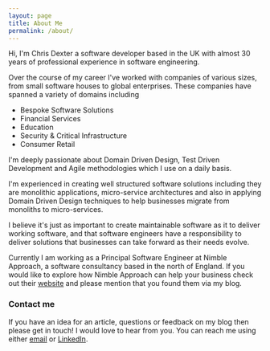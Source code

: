 ```yaml
---
layout: page
title: About Me
permalink: /about/
---
```

Hi, I'm Chris Dexter a software developer based in the UK with almost 30 years of professional experience in software engineering. 

Over the course of my career I've worked with companies of various sizes, from small software houses to global enterprises.
These companies have spanned a variety of domains including 
* Bespoke Software Solutions
* Financial Services
* Education
* Security & Critical Infrastructure
* Consumer Retail

I'm deeply passionate about Domain Driven Design, Test Driven Development and Agile methodologies which I use on a daily basis.

I'm experienced in creating well structured software solutions including they are monolithic applications, micro-service architectures and also in  applying Domain Driven Design techniques to help businesses migrate from monoliths to micro-services. 

I believe it's just as important to create maintainable software as it to deliver working software, and that software engineers have a responsibility to deliver solutions that businesses can take forward as their needs evolve.

Currently I am working as a Principal Software Engineer at Nimble Approach, a software consultancy based in the north of England. If you would like to explore how Nimble Approach can help your business check out their [website](https://www.nimbleapproach.com) and please mention that you found them via my blog.

### Contact me
If you have an idea for an article, questions or feedback on my blog then please get in touch! I would love to hear from you.
You can reach me using either [email](mailto:chris.dexter.blog@gmail.com?subject=Blog&map;Response) or [LinkedIn](https://www.linkedin.com/in/chris-dexter/).
